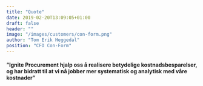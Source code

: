 ```yaml
---
title: "Quote"
date: 2019-02-20T13:09:05+01:00
draft: false
header: ""
image: "/images/customers/con-form.png"
author: "Tom Erik Heggedal"
position: "CFO Con-Form"
---
```


#### “Ignite Procurement hjalp oss å realisere betydelige kostnadsbesparelser, og har bidratt til at vi nå jobber mer systematisk og analytisk med våre kostnader”